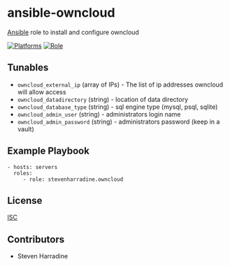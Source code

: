 # ansible-owncloud

[Ansible](http://www.ansible.com/) role to install and configure owncloud

[![Platforms](http://img.shields.io/badge/platforms-ubuntu-lightgrey.svg?style=flat)](#)
[![Role](https://img.shields.io/ansible/role/6269.svg)](https://galaxy.ansible.com/detail#/role/6269)


Tunables
--------
* `owncloud_external_ip` (array of IPs) - The list of ip addresses owncloud will allow access
* `owncloud_datadirectory` (string) - location of data directory
* `owncloud_database_type` (string) - sql engine type (mysql, psql, sqlite)
* `owncloud_admin_user` (string) - administrators login name
* `owncloud_admin_password` (string) - administrators password (keep in a vault)

Example Playbook
----------------
    - hosts: servers
      roles:
         - role: stevenharradine.owncloud

License
-------
[ISC](https://opensource.org/licenses/ISC)

Contributors
------------
* Steven Harradine
